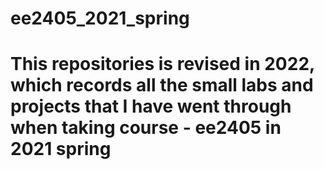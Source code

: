 ﻿# ee2405_2021_spring
# This repositories is revised in 2022, which records all the small labs and projects that I have went through when taking course - ee2405 in 2021 spring
